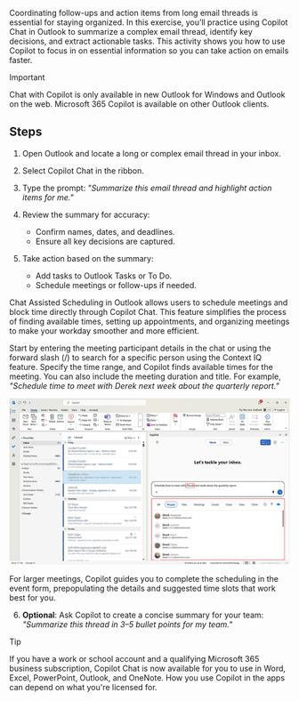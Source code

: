 Coordinating follow-ups and action items from long email threads is essential for staying organized. In this exercise, you’ll practice using Copilot Chat in Outlook to summarize a complex email thread, identify key decisions, and extract actionable tasks. This activity shows you how to use Copilot to focus in on essential information so you can take action on emails faster.

> [!IMPORTANT]
> Chat with Copilot is only available in new Outlook for Windows and Outlook on the web. Microsoft 365 Copilot is available on other Outlook clients.

## Steps

1. Open Outlook and locate a long or complex email thread in your inbox.

2. Select Copilot Chat in the ribbon.

3. Type the prompt:
*"Summarize this email thread and highlight action items for me."*

4. Review the summary for accuracy:

   - Confirm names, dates, and deadlines.
   - Ensure all key decisions are captured.

5. Take action based on the summary:

   - Add tasks to Outlook Tasks or To Do.
   - Schedule meetings or follow-ups if needed.

Chat Assisted Scheduling in Outlook allows users to schedule meetings and block time directly through Copilot Chat. This feature simplifies the process of finding available times, setting up appointments, and organizing meetings to make your workday smoother and more efficient.

Start by entering the meeting participant details in the chat or using the forward slash (/) to search for a specific person using the Context IQ feature. Specify the time range, and Copilot finds available times for the meeting. You can also include the meeting duration and title. For example, *"Schedule time to meet with Derek next week about the quarterly report."*

[![A screenshot of a Copilot Chat search for a specific person using the Context IQ feature in Microsoft Outlook.](../media/slash-inline.png)](../media/slash-expanded.png")

For larger meetings, Copilot​​​​​​​ guides you to complete the scheduling in the event form, prepopulating the details and suggested time slots that work best for you.​​​​​

6. **Optional**: Ask Copilot to create a concise summary for your team:
*"Summarize this thread in 3–5 bullet points for my team."*

> [!TIP]
> ​​​​​​​If you have a work or school account and a qualifying Microsoft 365 business subscription, Copilot Chat is now available for you to use in Word, Excel, PowerPoint, Outlook, and OneNote. How you use Copilot in the apps can depend on what you're licensed for.